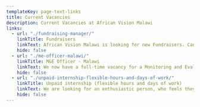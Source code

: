 ```yaml
---
templateKey: page-text-links
title: Current Vacancies
description: Current Vacancies at African Vision Malawi
links:
  - url: "./fundraising-manager/"
    linkTitle: Fundraisers
    linkText: African Vision Malawi is looking for new Fundraisers. Can you help maximize the generation of funds for the charity to allow us to sustain and develop further our support to orphans and vulnerable people in Malawi?
    hide: false
  - url: "./me-officer-malawi/"
    linkTitle: M&E Officer - Malawi
    linkText: We now have a full-time vacancy for a Monitoring and Evaluation (“M&E”) Officer to work with our small but committed and enthusiastic team in Malawi
    hide: false
  - url: "./unpaid-internship-flexible-hours-and-days-of-work/"
    linkTitle: Unpaid internship (flexible hours and days of work)
    linkText: We are looking for an enthusiastic person, who feels they are a great organiser, creative, pro-active, independent thinker, who wants to make a difference to a developing community.
    hide: false
---
```

